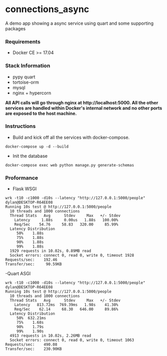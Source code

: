 # connections_async

A demo app showing a async service using quart and some supporting packages

### Requirements

 * Docker CE >= 17.04

### Stack Information

* pypy quart
* tortoise-orm
* mysql
* nginx + hypercorn

**All API calls will go through nginx at http://localhost:5000. All the other services are handled within Docker's internal network and no other ports are exposed to the host machine.**

### Instructions

- Build and kick off all the services with docker-compose.

```
docker-compose up -d --build
```

- Init the database

```
docker-compose exec web python manage.py generate-schemas
```
### Proformance

- Flask WSGI

```
wrk -t10 -c1000 -d10s --latency "http://127.0.0.1:5000/people"   dylan@DESKTOP-R64EE08
Running 10s test @ http://127.0.0.1:5000/people
  10 threads and 1000 connections
  Thread Stats   Avg      Stdev     Max   +/- Stdev
    Latency     1.88s     0.00us   1.88s   100.00%
    Req/Sec    54.76     58.83   320.00     85.99%
  Latency Distribution
     50%    1.88s
     75%    1.88s
     90%    1.88s
     99%    1.88s
  1929 requests in 10.02s, 0.89MB read
  Socket errors: connect 0, read 0, write 0, timeout 1928
Requests/sec:    192.46
Transfer/sec:     90.59KB
```

-Quart ASGI

```
wrk -t10 -c1000 -d10s --latency "http://127.0.0.1:5000/people"   dylan@DESKTOP-R64EE08
Running 10s test @ http://127.0.0.1:5000/people
  10 threads and 1000 connections
  Thread Stats   Avg      Stdev     Max   +/- Stdev
    Latency   813.72ms  769.39ms   1.98s    41.30%
    Req/Sec    62.14     68.30   646.00     89.86%
  Latency Distribution
     50%  632.21ms
     75%    1.68s
     90%    1.79s
     99%    1.90s
  4913 requests in 10.02s, 2.26MB read
  Socket errors: connect 0, read 0, write 0, timeout 1063
Requests/sec:    490.08
Transfer/sec:    230.90KB
```



